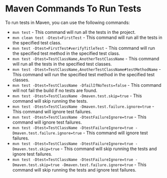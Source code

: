 # Maven Commands To Run Tests

To run tests in Maven, you can use the following commands:

- `mvn test` - This command will run all the tests in the project.
- `mvn clean test -Dtest=FirstTest` - This command will run all the tests in the specified test class.
- `mvn test -Dtest=FirstTest#verifyTitleTest` - This command will run the specified test method in the specified test class.
- `mvn test -Dtest=TestClassName,AnotherTestClassName` - This command will run all the tests in the specified test classes.
- `mvn test -Dtest=TestClassName,AnotherTestClassName#testMethodName` - This command will run the specified test method in the specified test classes.
- `mvn test -Dtest=TestClassName -DfailIfNoTests=false` - This command will not fail the build if no tests are found.
- `mvn test -Dtest=TestClassName -Dmaven.test.skip=true` - This command will skip running the tests.
- `mvn test -Dtest=TestClassName -Dmaven.test.failure.ignore=true` - This command will ignore test failures.
- `mvn test -Dtest=TestClassName -DtestFailureIgnore=true` - This command will ignore test failures.
- `mvn test -Dtest=TestClassName -DtestFailureIgnore=true -Dmaven.test.failure.ignore=true` - This command will ignore test failures.
- `mvn test -Dtest=TestClassName -DtestFailureIgnore=true -Dmaven.test.skip=true` - This command will skip running the tests and ignore test failures.
- `mvn test -Dtest=TestClassName -DtestFailureIgnore=true -Dmaven.test.skip=true -Dmaven.test.failure.ignore=true` - This command will skip running the tests and ignore test failures.
